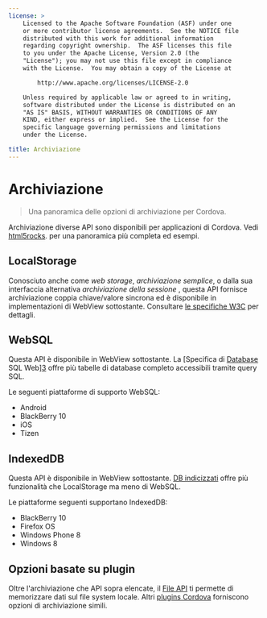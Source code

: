 ```yaml
---
license: >
    Licensed to the Apache Software Foundation (ASF) under one
    or more contributor license agreements.  See the NOTICE file
    distributed with this work for additional information
    regarding copyright ownership.  The ASF licenses this file
    to you under the Apache License, Version 2.0 (the
    "License"); you may not use this file except in compliance
    with the License.  You may obtain a copy of the License at

        http://www.apache.org/licenses/LICENSE-2.0

    Unless required by applicable law or agreed to in writing,
    software distributed under the License is distributed on an
    "AS IS" BASIS, WITHOUT WARRANTIES OR CONDITIONS OF ANY
    KIND, either express or implied.  See the License for the
    specific language governing permissions and limitations
    under the License.

title: Archiviazione
---
```


# Archiviazione

> Una panoramica delle opzioni di archiviazione per Cordova.

Archiviazione diverse API sono disponibili per applicazioni di Cordova. Vedi [html5rocks][1]. per una panoramica più completa ed esempi.

 [1]: http://www.html5rocks.com/en/features/storage

## LocalStorage

Conosciuto anche come *web storage*, *archiviazione semplice*, o dalla sua interfaccia alternativa *archiviazione della sessione* , questa API fornisce archiviazione coppia chiave/valore sincrona ed è disponibile in implementazioni di WebView sottostante. Consultare [le specifiche W3C][2] per dettagli.

 [2]: http://www.w3.org/TR/webstorage/

## WebSQL

Questa API è disponibile in WebView sottostante. La [Specifica di [Database](database/database.html) SQL Web][3] offre più tabelle di database completo accessibili tramite query SQL.

 [3]: http://dev.w3.org/html5/webdatabase/

Le seguenti piattaforme di supporto WebSQL:

*   Android
*   BlackBerry 10
*   iOS
*   Tizen

## IndexedDB

Questa API è disponibile in WebView sottostante. [DB indicizzati][4] offre più funzionalità che LocalStorage ma meno di WebSQL.

 [4]: http://www.w3.org/TR/IndexedDB/

Le piattaforme seguenti supportano IndexedDB:

*   BlackBerry 10
*   Firefox OS
*   Windows Phone 8
*   Windows 8

## Opzioni basate su plugin

Oltre l'archiviazione che API sopra elencate, il [File API][5] ti permette di memorizzare dati sul file system locale. Altri [plugins Cordova][6] forniscono opzioni di archiviazione simili.

 [5]: https://github.com/apache/cordova-plugin-file/blob/master/doc/index.md
 [6]: http://plugins.cordova.io/